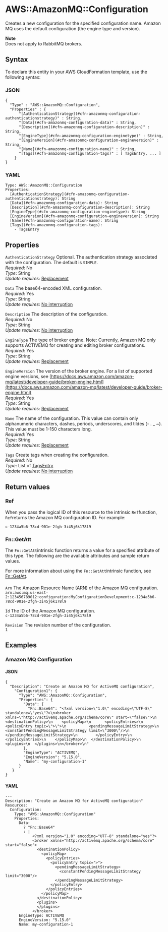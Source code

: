 # AWS::AmazonMQ::Configuration<a name="aws-resource-amazonmq-configuration"></a>

Creates a new configuration for the specified configuration name\. Amazon MQ uses the default configuration \(the engine type and version\)\.

**Note**  
Does not apply to RabbitMQ brokers\.

## Syntax<a name="aws-resource-amazonmq-configuration-syntax"></a>

To declare this entity in your AWS CloudFormation template, use the following syntax:

### JSON<a name="aws-resource-amazonmq-configuration-syntax.json"></a>

```
{
  "Type" : "AWS::AmazonMQ::Configuration",
  "Properties" : {
      "[AuthenticationStrategy](#cfn-amazonmq-configuration-authenticationstrategy)" : String,
      "[Data](#cfn-amazonmq-configuration-data)" : String,
      "[Description](#cfn-amazonmq-configuration-description)" : String,
      "[EngineType](#cfn-amazonmq-configuration-enginetype)" : String,
      "[EngineVersion](#cfn-amazonmq-configuration-engineversion)" : String,
      "[Name](#cfn-amazonmq-configuration-name)" : String,
      "[Tags](#cfn-amazonmq-configuration-tags)" : [ TagsEntry, ... ]
    }
}
```

### YAML<a name="aws-resource-amazonmq-configuration-syntax.yaml"></a>

```
Type: AWS::AmazonMQ::Configuration
Properties: 
  [AuthenticationStrategy](#cfn-amazonmq-configuration-authenticationstrategy): String
  [Data](#cfn-amazonmq-configuration-data): String
  [Description](#cfn-amazonmq-configuration-description): String
  [EngineType](#cfn-amazonmq-configuration-enginetype): String
  [EngineVersion](#cfn-amazonmq-configuration-engineversion): String
  [Name](#cfn-amazonmq-configuration-name): String
  [Tags](#cfn-amazonmq-configuration-tags): 
    - TagsEntry
```

## Properties<a name="aws-resource-amazonmq-configuration-properties"></a>

`AuthenticationStrategy`  <a name="cfn-amazonmq-configuration-authenticationstrategy"></a>
Optional\. The authentication strategy associated with the configuration\. The default is `SIMPLE`\.  
*Required*: No  
*Type*: String  
*Update requires*: [Replacement](https://docs.aws.amazon.com/AWSCloudFormation/latest/UserGuide/using-cfn-updating-stacks-update-behaviors.html#update-replacement)

`Data`  <a name="cfn-amazonmq-configuration-data"></a>
The base64\-encoded XML configuration\.  
*Required*: Yes  
*Type*: String  
*Update requires*: [No interruption](https://docs.aws.amazon.com/AWSCloudFormation/latest/UserGuide/using-cfn-updating-stacks-update-behaviors.html#update-no-interrupt)

`Description`  <a name="cfn-amazonmq-configuration-description"></a>
The description of the configuration\.  
*Required*: No  
*Type*: String  
*Update requires*: [No interruption](https://docs.aws.amazon.com/AWSCloudFormation/latest/UserGuide/using-cfn-updating-stacks-update-behaviors.html#update-no-interrupt)

`EngineType`  <a name="cfn-amazonmq-configuration-enginetype"></a>
The type of broker engine\. Note: Currently, Amazon MQ only supports ACTIVEMQ for creating and editing broker configurations\.  
*Required*: Yes  
*Type*: String  
*Update requires*: [Replacement](https://docs.aws.amazon.com/AWSCloudFormation/latest/UserGuide/using-cfn-updating-stacks-update-behaviors.html#update-replacement)

`EngineVersion`  <a name="cfn-amazonmq-configuration-engineversion"></a>
The version of the broker engine\. For a list of supported engine versions, see [https://docs.aws.amazon.com/amazon-mq/latest/developer-guide/broker-engine.html](https://docs.aws.amazon.com/amazon-mq/latest/developer-guide/broker-engine.html)  
*Required*: Yes  
*Type*: String  
*Update requires*: [Replacement](https://docs.aws.amazon.com/AWSCloudFormation/latest/UserGuide/using-cfn-updating-stacks-update-behaviors.html#update-replacement)

`Name`  <a name="cfn-amazonmq-configuration-name"></a>
The name of the configuration\. This value can contain only alphanumeric characters, dashes, periods, underscores, and tildes \(\- \. \_ \~\)\. This value must be 1\-150 characters long\.  
*Required*: Yes  
*Type*: String  
*Update requires*: [Replacement](https://docs.aws.amazon.com/AWSCloudFormation/latest/UserGuide/using-cfn-updating-stacks-update-behaviors.html#update-replacement)

`Tags`  <a name="cfn-amazonmq-configuration-tags"></a>
Create tags when creating the configuration\.  
*Required*: No  
*Type*: List of [TagsEntry](aws-properties-amazonmq-configuration-tagsentry.md)  
*Update requires*: [No interruption](https://docs.aws.amazon.com/AWSCloudFormation/latest/UserGuide/using-cfn-updating-stacks-update-behaviors.html#update-no-interrupt)

## Return values<a name="aws-resource-amazonmq-configuration-return-values"></a>

### Ref<a name="aws-resource-amazonmq-configuration-return-values-ref"></a>

 When you pass the logical ID of this resource to the intrinsic `Ref`function, `Ref`returns the Amazon MQ configuration ID\. For example: 

 `c-1234a5b6-78cd-901e-2fgh-3i45j6k178l9` 

### Fn::GetAtt<a name="aws-resource-amazonmq-configuration-return-values-fn--getatt"></a>

The `Fn::GetAtt`intrinsic function returns a value for a specified attribute of this type\. The following are the available attributes and sample return values\.

For more information about using the `Fn::GetAtt`intrinsic function, see [Fn::GetAtt](https://docs.aws.amazon.com/AWSCloudFormation/latest/UserGuide/intrinsic-function-reference-getatt.html)\.

#### <a name="aws-resource-amazonmq-configuration-return-values-fn--getatt-fn--getatt"></a>

`Arn`  <a name="Arn-fn::getatt"></a>
The Amazon Resource Name \(ARN\) of the Amazon MQ configuration\.  
 `arn:aws:mq:us-east-2:123456789012:configuration:MyConfigurationDevelopment:c-1234a5b6-78cd-901e-2fgh-3i45j6k178l9` 

`Id`  <a name="Id-fn::getatt"></a>
The ID of the Amazon MQ configuration\.  
 `c-1234a5b6-78cd-901e-2fgh-3i45j6k178l9` 

`Revision`  <a name="Revision-fn::getatt"></a>
The revision number of the configuration\.  
 `1` 

## Examples<a name="aws-resource-amazonmq-configuration--examples"></a>

### Amazon MQ Configuration<a name="aws-resource-amazonmq-configuration--examples--Amazon_MQ_Configuration"></a>

#### JSON<a name="aws-resource-amazonmq-configuration--examples--Amazon_MQ_Configuration--json"></a>

```
{
  "Description": "Create an Amazon MQ for ActiveMQ configuration",
    "Configuration1": {
      "Type": "AWS::AmazonMQ::Configuration",
      "Properties": {
        "Data": {
          "Fn::Base64": "<?xml version=\"1.0\" encoding=\"UTF-8\" standalone=\"yes\"?>\n<broker xmlns=\"http://activemq.apache.org/schema/core\" start=\"false\">\n  <destinationPolicy>\n    <policyMap>\n      <policyEntries>\n        <policyEntry topic=\">\">\n          <pendingMessageLimitStrategy>\n            <constantPendingMessageLimitStrategy limit=\"3000\"/>\n          </pendingMessageLimitStrategy>\n        </policyEntry>\n      </policyEntries>\n    </policyMap>\n  </destinationPolicy>\n  <plugins>\n  </plugins>\n</broker>\n"
        },
        "EngineType": "ACTIVEMQ",
        "EngineVersion": "5.15.0",
        "Name": "my-configuration-1"
      }
   }
}
```

#### YAML<a name="aws-resource-amazonmq-configuration--examples--Amazon_MQ_Configuration--yaml"></a>

```
--- 
Description: "Create an Amazon MQ for ActiveMQ configuration"
Resources: 
  Configuration: 
    Type: "AWS::AmazonMQ::Configuration"
    Properties: 
      Data: 
        ? "Fn::Base64"
        : |
            <?xml version="1.0" encoding="UTF-8" standalone="yes"?>
            <broker xmlns="http://activemq.apache.org/schema/core" start="false">
              <destinationPolicy>
                <policyMap>
                  <policyEntries>
                    <policyEntry topic=">">
                      <pendingMessageLimitStrategy>
                        <constantPendingMessageLimitStrategy limit="3000"/>
                      </pendingMessageLimitStrategy>
                    </policyEntry>
                  </policyEntries>
                </policyMap>
              </destinationPolicy>
              <plugins>
              </plugins>
            </broker>
      EngineType: ACTIVEMQ
      EngineVersion: "5.15.0"
      Name: my-configuration-1
```